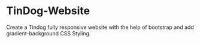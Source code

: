 # TinDog-Website
Create a Tindog fully responsive website with the help of bootstrap and add gradient-background CSS Styling.
